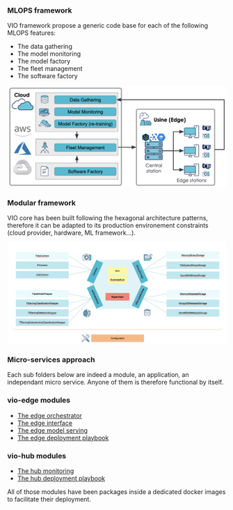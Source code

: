 ### MLOPS framework

VIO framework propose a generic code base for each of the following MLOPS features:

- The data gathering
- The model monitoring
- The model factory
- The fleet management
- The software factory

 ![vio-mlops](images/vio_mlops.png)
 
### Modular framework

VIO core has been built following the hexagonal architecture patterns, therefore it can be adapted to its production environement constraints (cloud provider, hardware, ML framework...).

![vio-hexagonal-architecture](images/vio_hexagonal_architecture.png)

### Micro-services approach

Each sub folders below are indeed a module, an application, an independant micro service. Anyone of them is therefore functional by itself.

### vio-edge modules
- [The edge orchestrator](edge_orchestrator.md)
- [The edge interface](edge_interface.md)
- [The edge model serving](edge_model_serving.md)
- [The edge deployment playbook](edge_deployment.md)

### vio-hub modules
- [The hub monitoring](hub_monitoring.md)
- [The hub deployment playbook](hub_deployment.md)

All of those modules have been packages inside a dedicated docker images to facilitate their deployment.
